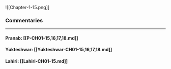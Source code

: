 ![[Chapter-1-15.png]]

### Commentaries

---

#### Pranab: [[P-CH01-15,16,17,18.md]]

#### Yukteshwar: [[Yukteshwar-CH01-15,16,17,18.md]]

#### Lahiri: [[Lahiri-CH01-15.md]]

